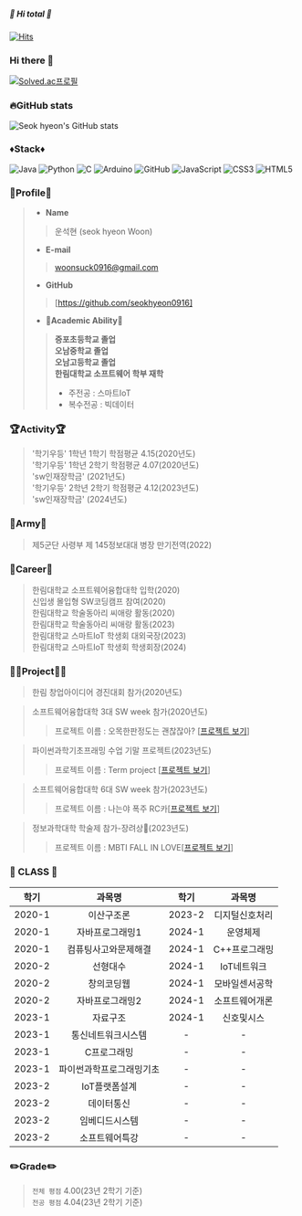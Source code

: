 ##### 👋 Hi total 👋
[![Hits](https://hits.seeyoufarm.com/api/count/incr/badge.svg?url=https%3A%2F%2Fgithub.com%2Fseokhyeon0916&count_bg=%235560C8&title_bg=%238F91BA&icon=chupachups.svg&icon_color=%23D9BBBB&title=hits&edge_flat=true)](https://hits.seeyoufarm.com)
### Hi there 👋
[![Solved.ac프로필](http://mazassumnida.wtf/api/v2/generate_badge?boj=w010916)](https://solved.ac/w010916)

### 🔥GitHub stats
![Seok hyeon's GitHub stats](https://github-readme-stats.vercel.app/api?username=seokhyeon0916&show_icons=true&theme=radical)
### ♦️Stack♦️
![Java](https://img.shields.io/badge/-Java-007396?style=for-the-badge&logo=java&logoColor=white)
![Python](https://img.shields.io/badge/-Python-3776AB?style=for-the-badge&logo=python&logoColor=white)
![C](https://img.shields.io/badge/-C-A8B9CC?style=for-the-badge&logo=c&logoColor=white)
![Arduino](https://img.shields.io/badge/-Arduino-00979D?style=for-the-badge&logo=arduino&logoColor=white)
![GitHub](https://img.shields.io/badge/-GitHub-181717?style=for-the-badge&logo=GitHub&logoColor=white)
![JavaScript](https://img.shields.io/badge/javascript-%23323330.svg?style=for-the-badge&logo=javascript&logoColor=%23F7DF1E)
![CSS3](https://img.shields.io/badge/css3-%231572B6.svg?style=for-the-badge&logo=css3&logoColor=white)
![HTML5](https://img.shields.io/badge/html5-%23E34F26.svg?style=for-the-badge&logo=html5&logoColor=white)

### 👀Profile👀
> - __Name__
>> 운석현 (seok hyeon Woon)
> - __E-mail__
>> woonsuck0916@gmail.com
> - __GitHub__
>> [https://github.com/seokhyeon0916]
> - __🏫Academic Ability🏫__
>> __증포초등학교 졸업__ <br>
>> __오남중학교 졸업__  <br> 
>> __오남고등학교 졸업__ <br>
>> __한림대학교 소프트웨어 학부 재학__
>> + 주전공 : 스마트IoT
>> + 복수전공 : 빅데이터
### 🏆Activity🏆
> '학기우등' 1학년 1학기 학점평균 4.15(2020년도)<br>
> '학기우등' 1학년 2학기 학점평균 4.07(2020년도)<br>
> 'sw인재장학금' (2021년도)<br>
> '학기우등' 2학년 2학기 학점평균 4.12(2023년도)<br>
> 'sw인재장학금' (2024년도)<br>
### 🔫Army🔫
>제5군단 사령부 제 145정보대대 병장 만기전역(2022)<br>
### 📃Career📃
> 한림대학교 소프트웨어융합대학 입학(2020)<br>
> 신입생 몰입형 SW코딩캠프 참여(2020)<br>
> 한림대학교 학술동아리 씨애랑 활동(2020)<br>
> 한림대학교 학술동아리 씨애랑 활동(2023)<br>
> 한림대학교 스마트IoT 학생회 대외국장(2023)<br>
> 한림대학교 스마트IoT 학생회 학생회장(2024)<br>

### 👨‍🎓Project👨‍🎓
> 한림 창업아이디어 경진대회 참가(2020년도)<br>

> 소프트웨어융합대학 3대 SW week 참가(2020년도)
>> 프로젝트 이름 : 오목한판정도는 괜찮잖아?  \[[프로젝트 보기](https://github.com/seokhyeon0916/omok_online)\]<br>

> 파이썬과학기초프래밍 수업 기말 프로젝트(2023년도)<br>
>> 프로젝트 이름 : Term project \[[프로젝트 보기](https://github.com/seokhyeon0916/Term-Project)\]<br>

> 소프트웨어융합대학 6대 SW week 참가(2023년도)<br>
>> 프로젝트 이름 : 나는야 폭주 RC카\[[프로젝트 보기](https://github.com/seokhyeon0916/AUTO-RC-CAR)\]<br>

> 정보과학대학 학술제 참가-장려상🥉(2023년도)
>> 프로젝트 이름 : MBTI FALL IN LOVE\[[프로젝트 보기](https://github.com/seokhyeon0916/MBTI_fall_in_love)\]<br>
### 📖 CLASS 📖 
|학기|과목명|학기|과목명|
|:---:|:---:|:---:|:---:|
|2020-1|이산구조론|2023-2|디지털신호처리|
|2020-1|자바프로그래밍1|2024-1|운영체제|
|2020-1|컴퓨팅사고와문제해결|2024-1|C++프로그래밍|
|2020-2|선형대수|2024-1|IoT네트워크|
|2020-2|창의코딩웹|2024-1|모바일센서공학|
|2020-2|자바프로그래밍2|2024-1|소프트웨어개론|
|2023-1|자료구조|2024-1|신호및시스|
|2023-1|통신네트워크시스템|-|-|
|2023-1|C프로그래밍|-|-|
|2023-1|파이썬과학프로그래밍기초|-|-|
|2023-2|IoT플랫폼설계|-|-|
|2023-2|데이터통신|-|-|
|2023-2|임베디드시스템|-|-|
|2023-2|소프트웨어특강|-|-|

### ✏️Grade✏️
> `전체 평점` 4.00(23년 2학기 기준)<br>
> `전공 평점` 4.04(23년 2학기 기준)<br>
